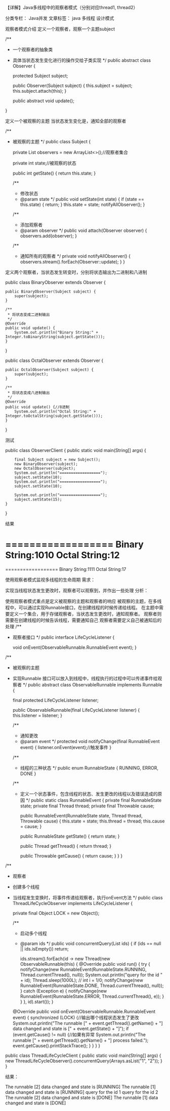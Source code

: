 【详解】Java多线程中的观察者模式（分别对应thread1, thread2）

分类专栏： Java并发 文章标签： java 多线程 设计模式


观察者模式介绍
定义一个观察者，观察一个主题subject

/**
 * 一个观察者的抽象类
 * 具体当状态发生变化进行的操作交给子类实现
 */
public abstract class Observer {

    protected Subject subject;

    public Observer(Subject subject) {
        this.subject = subject;
        this.subject.attach(this);
    }

    public abstract void update();

}


定义一个被观察的主题
当状态发生变化是，通知全部的观察者

/**
 * 被观察的主题
 */
public class Subject {

    private List<Observer> observers = new ArrayList<>();//观察者集合

    private int state;//被观察的状态

    public int getState() {
        return this.state;
    }

    /**
     * 修改状态
     * @param state
     */
    public void setState(int state) {
        if (state == this.state) {
            return;
        }
        this.state = state;
        notifyAllObserver();
    }

    /**
     * 添加观察者
     * @param observer
     */
    public void attach(Observer observer) {
        observers.add(observer);
    }

    /**
     * 通知所有的观察者
     */
    private void notifyAllObserver() {
        observers.stream().forEach(Observer::update);
    }
}


定义两个观察者，当状态发生转变时，分别将状态输出为二进制和八进制

public class BinaryObserver extends Observer {

    public BinaryObserver(Subject subject) {
        super(subject);
    }

    /**
     * 将状态变成二进制输出
     */
    @Override
    public void update() {
        System.out.println("Binary String:" + Integer.toBinaryString(subject.getState()));
    }
}


public class OctalObserver extends Observer {

    public OctalObserver(Subject subject) {
        super(subject);
    }

    /**
     * 将状态变成八进制输出
     */
    @Override
    public void update() {//8进制
        System.out.println("Octal String:" + Integer.toOctalString(subject.getState()));
    }
}



测试

public class ObserverClient {
    public static void main(String[] args) {

        final Subject subject = new Subject();
        new BinaryObserver(subject);
        new OctalObserver(subject);
        System.out.println("==================");
        subject.setState(10);
        System.out.println("==================");
        subject.setState(10);

        System.out.println("==================");
        subject.setState(15);
    }
}






结果

==================
Binary String:1010
Octal String:12
==================
==================
Binary String:1111
Octal String:17

使用观察者模式监视多线程的生命周期
需求：

实现当线程状态发生更改时，观察者可以观察到，并作出一些处理
分析：

使用观察者模式重点是定义被观察的主题和观察者的响应
被观察的主题，在多线程中，可以通过实现Runnable接口，在创建线程的时候传递给线程。
在主题中需要定义一个集合，用于存储观察者，当状态发生更改时，通知观察者。
观察者则需要在创建线程的时候告诉线程，需要通知自己
观察者需要定义自己被通知后的处理
/**
 * 观察者接口
 */
public interface LifeCycleListener {
    
    void onEvent(ObservableRunnable.RunnableEvent event);
}



/**
* 被观察的主题
* 实现Runnable 接口可以放入到线程中，线程执行的过程中可以传递事件给观察者
*/
public abstract class ObservableRunnable implements Runnable {

    final protected LifeCycleListener listener;

    public ObservableRunnable(final LifeCycleListener listener) {
        this.listener = listener;
    }

    /**
     * 通知更改
     * @param event
     */
    protected void notifyChange(final RunnableEvent event) {
        listener.onEvent(event);//触发事件
    }

    /**
     * 线程的三种状态
     */
    public enum RunnableState {
        RUNNING, ERROR, DONE
    }

    /**
     * 定义一个状态事件，包含线程的状态、发生更改的线程以及错误造成的原因
     */
    public static class RunnableEvent {
        private final RunnableState state;
        private final Thread thread;
        private final Throwable cause;

        public RunnableEvent(RunnableState state, Thread thread, Throwable cause) {
            this.state = state;
            this.thread = thread;
            this.cause = cause;
        }

        public RunnableState getState() {
            return state;
        }

        public Thread getThread() {
            return thread;
        }

        public Throwable getCause() {
            return cause;
        }
    }
}



/**
 * 观察者
 * 创建多个线程
 * 当线程发生变换时，将事件传递给观察者，执行onEvent方法
 */
public class ThreadLifeCycleObserver implements LifeCycleListener {

    private final Object LOCK = new Object();

    /**
     * 启动多个线程
     * @param ids
     */
    public void concurrentQuery(List<String> ids) {
        if (ids == null || ids.isEmpty())
            return;

        ids.stream().forEach(id -> new Thread(new ObservableRunnable(this) {
            @Override
            public void run() {
                try {
                    notifyChange(new RunnableEvent(RunnableState.RUNNING, Thread.currentThread(), null));
                    System.out.println("query for the id " + id);
                    Thread.sleep(1000L);
                    // int i = 1/0;
                    notifyChange(new RunnableEvent(RunnableState.DONE, Thread.currentThread(), null));
                } catch (Exception e) {
                    notifyChange(new RunnableEvent(RunnableState.ERROR, Thread.currentThread(), e));
                }
            }
        }, id).start());
    }

    @Override
    public void onEvent(ObservableRunnable.RunnableEvent event) {
        synchronized (LOCK) {//输出哪个线程状态发生了更改
            System.out.println("The runnable [" + event.getThread().getName() + "] data changed and state is [" + event.getState() + "]");
            if (event.getCause() != null) {//如果有异常
                System.out.println("The runnable [" + event.getThread().getName() + "] process failed.");
                event.getCause().printStackTrace();
            }
        }
    }
}


public class ThreadLifeCycleClient {
    public static void main(String[] args) {
        new ThreadLifeCycleObserver().concurrentQuery(Arrays.asList("1", "2"));
    }
}

结果：

The runnable [2] data changed and state is [RUNNING]
The runnable [1] data changed and state is [RUNNING]
query for the id 1
query for the id 2
The runnable [2] data changed and state is [DONE]
The runnable [1] data changed and state is [DONE]






